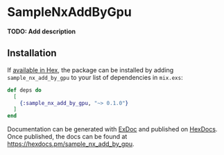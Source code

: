 # SampleNxAddByGpu

**TODO: Add description**

## Installation

If [available in Hex](https://hex.pm/docs/publish), the package can be installed
by adding `sample_nx_add_by_gpu` to your list of dependencies in `mix.exs`:

```elixir
def deps do
  [
    {:sample_nx_add_by_gpu, "~> 0.1.0"}
  ]
end
```

Documentation can be generated with [ExDoc](https://github.com/elixir-lang/ex_doc)
and published on [HexDocs](https://hexdocs.pm). Once published, the docs can
be found at <https://hexdocs.pm/sample_nx_add_by_gpu>.

